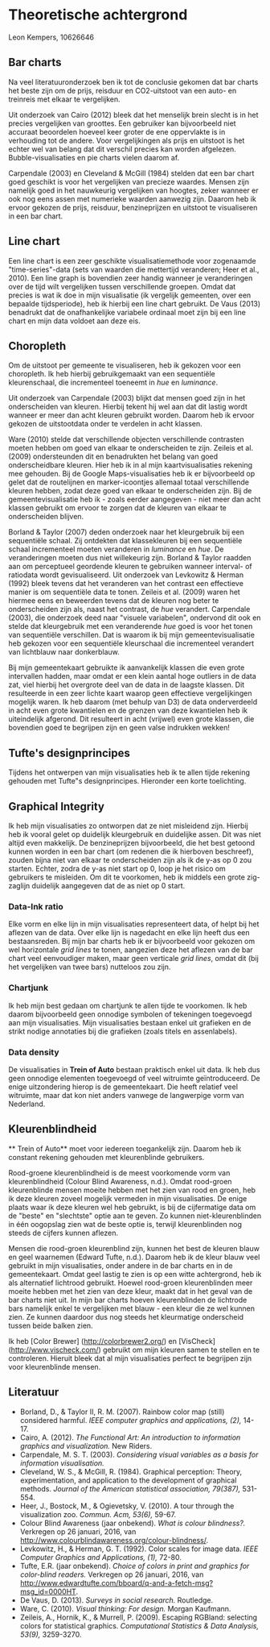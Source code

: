 # Theoretische achtergrond
Leon Kempers, 10626646


## Bar charts
Na veel literatuuronderzoek ben ik tot de conclusie gekomen dat bar charts het beste zijn om de prijs, reisduur en CO2-uitstoot van een auto- en treinreis met elkaar te vergelijken.

Uit onderzoek van Cairo (2012) bleek dat het menselijk brein slecht is in het precies vergelijken van groottes. Een gebruiker kan bijvoorbeeld niet accuraat beoordelen hoeveel keer groter de ene oppervlakte is in verhouding tot de andere. Voor vergelijkingen als prijs en uitstoot is het echter wel van belang dat dit verschil precies kan worden afgelezen. Bubble-visualisaties en pie charts vielen daarom af.

Carpendale (2003) en Cleveland & McGill (1984) stelden dat een bar chart goed geschikt is voor het vergelijken van precieze waardes. Mensen zijn namelijk goed in het nauwkeurig vergelijken van hoogtes, zeker wanneer er ook nog eens assen met numerieke waarden aanwezig zijn. Daarom heb ik ervoor gekozen de prijs, reisduur, benzineprijzen en uitstoot te visualiseren in een bar chart.


## Line chart
Een line chart is een zeer geschikte visualisatiemethode voor zogenaamde "time-series"-data (sets van waarden die mettertijd veranderen; Heer et al., 2010). Een line graph is bovendien zeer handig wanneer je veranderingen over de tijd wilt vergelijken tussen verschillende groepen. Omdat dat precies is wat ik doe in mijn visualisatie (ik vergelijk gemeenten, over een bepaalde tijdsperiode), heb ik hierbij een line chart gebruikt. De Vaus (2013) benadrukt dat de onafhankelijke variabele ordinaal moet zijn bij een line chart en mijn data voldoet aan deze eis.


## Choropleth
Om de uitstoot per gemeente te visualiseren, heb ik gekozen voor een choropleth. Ik heb hierbij gebruikgemaakt van een sequentiële kleurenschaal, die incrementeel toeneemt in *hue* en *luminance*.

Uit onderzoek van Carpendale (2003) blijkt dat mensen goed zijn in het onderscheiden van kleuren. Hierbij tekent hij wel aan dat dit lastig wordt wanneer er meer dan acht kleuren gebruikt worden. Daarom heb ik ervoor gekozen de uitstootdata onder te verdelen in acht klassen.

Ware (2010) stelde dat verschillende objecten verschillende contrasten moeten hebben om goed van elkaar te onderscheiden te zijn. Zeileis et al. (2009) ondersteunden dit en benadrukten het belang van goed onderscheidbare kleuren. Hier heb ik in al mijn kaartvisualisaties rekening mee gehouden. Bij de Google Maps-visualisaties heb ik er bijvoorbeeld op gelet dat de routelijnen en marker-icoontjes allemaal totaal verschillende kleuren hebben, zodat deze goed van elkaar te onderscheiden zijn. Bij de gemeentevisualisatie heb ik - zoals eerder aangegeven - niet meer dan acht klassen gebruikt om ervoor te zorgen dat de kleuren van elkaar te onderscheiden blijven.

Borland & Taylor (2007) deden onderzoek naar het kleurgebruik bij een sequentiële schaal. Zij ontdekten dat klassekleuren bij een sequentiële schaal incrementeel moeten veranderen in *luminance* en *hue*. De veranderingen moeten dus niet willekeurig zijn. Borland & Taylor raadden aan om perceptueel geordende kleuren te gebruiken wanneer interval- of ratiodata wordt gevisualiseerd. Uit onderzoek van Levkowitz & Herman (1992) bleek tevens dat het veranderen van het contrast een effectieve manier is om sequentiële data te tonen. Zeileis et al. (2009) waren het hiermee eens en beweerden tevens dat de kleuren nog beter te onderscheiden zijn als, naast het contrast, de *hue* verandert. Carpendale (2003), die onderzoek deed naar "visuele variabelen", ondervond dit ook en stelde dat kleurgebruik met een veranderende *hue* goed is voor het tonen van sequentiële verschillen. Dat is waarom ik bij mijn gemeentevisualisatie heb gekozen voor een sequentiële kleurschaal die incrementeel verandert van lichtblauw naar donkerblauw.

Bij mijn gemeentekaart gebruikte ik aanvankelijk klassen die even grote intervallen hadden, maar omdat er een klein aantal hoge outliers in de data zat, viel hierbij het overgrote deel van de data in de laagste klassen. Dit resulteerde in een zeer lichte kaart waarop geen effectieve vergelijkingen mogelijk waren. Ik heb daarom (met behulp van D3) de data onderverdeeld in acht even grote kwantielen en de grenzen van deze kwantielen heb ik uiteindelijk afgerond. Dit resulteert in acht (vrijwel) even grote klassen, die bovendien goed te begrijpen zijn en geen valse indrukken wekken!


## Tufte's designprincipes
Tijdens het ontwerpen van mijn visualisaties heb ik te allen tijde rekening gehouden met Tufte"s designprincipes. Hieronder een korte toelichting.

## Graphical Integrity
Ik heb mijn visualisaties zo ontworpen dat ze niet misleidend zijn. Hierbij heb ik vooral gelet op duidelijk kleurgebruik en duidelijke assen. Dit was niet altijd even makkelijk. De benzineprijzen bijvoorbeeld, die het best getoond kunnen worden in een bar chart (om redenen die ik hierboven beschreef), zouden bijna niet van elkaar te onderscheiden zijn als ik de y-as op 0 zou starten. Echter, zodra de y-as niet start op 0, loop je het risico om gebruikers te misleiden. Om dit te voorkomen, heb ik middels een grote zig-zaglijn duidelijk aangegeven dat de as niet op 0 start.

### Data-Ink ratio
Elke vorm en elke lijn in mijn visualisaties representeert data, of helpt bij het aflezen van de data. Over elke lijn is nagedacht en elke lijn heeft dus een bestaansreden. Bij mijn bar charts heb ik er bijvoorbeeld voor gekozen om wel horizontale *grid lines* te tonen, aangezien deze het aflezen van de bar chart veel eenvoudiger maken, maar geen verticale *grid lines*, omdat dit (bij het vergelijken van twee bars) nutteloos zou zijn.

### Chartjunk
Ik heb mijn best gedaan om chartjunk te allen tijde te voorkomen. Ik heb daarom bijvoorbeeld geen onnodige symbolen of tekeningen toegevoegd aan mijn visualisaties. Mijn visualisaties bestaan enkel uit grafieken en de strikt nodige annotaties bij die grafieken (zoals titels en assenlabels).

### Data density
De visualisaties in **Trein of Auto** bestaan praktisch enkel uit data. Ik heb dus geen onnodige elementen toegevoegd of veel witruimte geïntroduceerd. De enige uitzondering hierop is de gemeentekaart. Die heeft relatief veel witruimte, maar dat kon niet anders vanwege de langwerpige vorm van Nederland.

## Kleurenblindheid
** Trein of Auto** moet voor iedereen toegankelijk zijn. Daarom heb ik constant rekening gehouden met kleurenblinde gebruikers.

Rood-groene kleurenblindheid is de meest voorkomende vorm van kleurenblindheid (Colour Blind Awareness, n.d.). Omdat rood-groen kleurenblinde mensen moeite hebben met het zien van rood en groen, heb ik deze kleuren zoveel mogelijk vermeden in mijn visualisaties. De enige plaats waar ik deze kleuren wel heb gebruikt, is bij de cijfermatige data om de "beste" en "slechtste" optie aan te geven. Zo kunnen niet-kleurenblinden in één oogopslag zien wat de beste optie is, terwijl kleurenblinden nog steeds de cijfers kunnen aflezen.

Mensen die rood-groen kleurenblind zijn, kunnen het best de kleuren blauw en geel waarnemen (Edward Tufte, n.d.). Daarom heb ik de kleur blauw veel gebruikt in mijn visualisaties, onder andere in de bar charts en in de gemeentekaart. Omdat geel lastig te zien is op een witte achtergrond, heb ik als alternatief lichtrood gebruikt. Hoewel rood-groen kleurenblinden meer moeite hebben met het zien van deze kleur, maakt dat in het geval van de bar charts niet uit. In mijn bar charts hoeven kleurenblinden de lichtrode bars namelijk enkel te vergelijken met blauw - een kleur die ze wel kunnen zien. Ze kunnen daardoor dus nog steeds het kleurmatige onderscheid tussen beide balken zien.

Ik heb [Color Brewer] (http://colorbrewer2.org/) en [VisCheck] (http://www.vischeck.com/) gebruikt om mijn kleuren samen te stellen en te controleren. Hieruit bleek dat al mijn visualisaties perfect te begrijpen zijn voor kleurenblinde mensen.


## Literatuur
* Borland, D., & Taylor II, R. M. (2007). Rainbow color map (still) considered harmful. *IEEE computer graphics and applications, (2),* 14-17.
* Cairo, A. (2012). *The Functional Art: An introduction to information graphics and visualization.* New Riders.
* Carpendale, M. S. T. (2003). *Considering visual variables as a basis for information visualisation.*
* Cleveland, W. S., & McGill, R. (1984). Graphical perception: Theory, experimentation, and application to the development of graphical methods. *Journal of the American statistical association, 79(387),* 531-554.
* Heer, J., Bostock, M., & Ogievetsky, V. (2010). A tour through the visualization zoo. *Commun. Acm, 53(6),* 59-67.
* Colour Blind Awareness (jaar onbekend). *What is colour blindness?.* Verkregen op 26 januari, 2016, van http://www.colourblindawareness.org/colour-blindness/.
* Levkowitz, H., & Herman, G. T. (1992). Color scales for image data. *IEEE Computer Graphics and Applications, (1),* 72-80.
* Tufte, E.R. (jaar onbekend). *Choice of colors in print and graphics for color-blind readers.* Verkregen op 26 januari, 2016, van http://www.edwardtufte.com/bboard/q-and-a-fetch-msg?msg_id=0000HT.
* De Vaus, D. (2013). *Surveys in social research.* Routledge.
* Ware, C. (2010). *Visual thinking: For design.* Morgan Kaufmann.
* Zeileis, A., Hornik, K., & Murrell, P. (2009). Escaping RGBland: selecting colors for statistical graphics. *Computational Statistics & Data Analysis, 53(9),* 3259-3270.